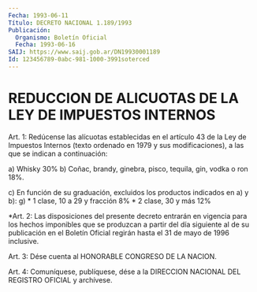 ```yaml
---
Fecha: 1993-06-11
Título: DECRETO NACIONAL 1.189/1993
Publicación:
  Organismo: Boletín Oficial
  Fecha: 1993-06-16
SAIJ: https://www.saij.gob.ar/DN19930001189
Id: 123456789-0abc-981-1000-3991soterced
---
```

# REDUCCION DE ALICUOTAS DE LA LEY DE IMPUESTOS INTERNOS

<a id="1"></a>
Art. 1: Redúcense las alícuotas establecidas en el artículo 43 de la Ley de Impuestos Internos (texto ordenado en 1979 y sus modificaciones), a las que se indican a continuación:

a) Whisky 30% b) Coñac, brandy, ginebra, pisco, tequila, gin, vodka o ron 18%.

c) En función de su graduación, excluidos los productos indicados en a) y b): g) * 1 clase, 10 a 29 y fracción 8% * 2 clase, 30 y más 12%

<a id="2"></a>
*Art. 2: Las disposiciones del presente decreto entrarán en vigencia para los hechos imponibles que se produzcan a partir del día siguiente al de su publicación en el Boletín Oficial regirán hasta el 31 de mayo de 1996 inclusive.

<a id="3"></a>
Art. 3: Dése cuenta al HONORABLE CONGRESO DE LA NACION.

<a id="4"></a>
Art. 4: Comuníquese, publíquese, dése a la DIRECCION NACIONAL DEL REGISTRO OFICIAL y archívese.